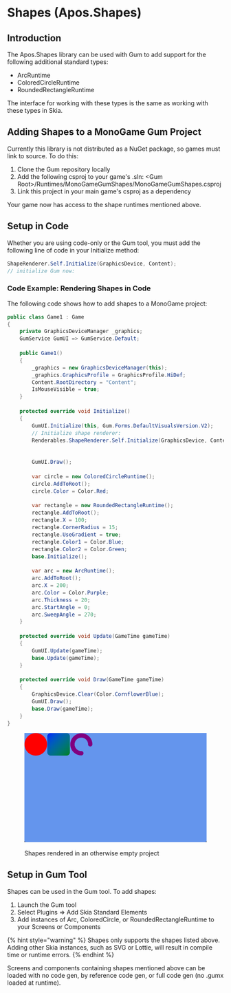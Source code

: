 # Shapes (Apos.Shapes)

## Introduction

The Apos.Shapes library can be used with Gum to add support for the following additional standard types:

* ArcRuntime
* ColoredCircleRuntime
* RoundedRectangleRuntime

The interface for working with these types is the same as working with these types in Skia.

## Adding Shapes to a MonoGame Gum Project

Currently this library is not distributed as a NuGet package, so games must link to source. To do this:

1. Clone the Gum repository locally
2. Add the following csproj to your game's .sln: \<Gum Root>/Runtimes/MonoGameGumShapes/MonoGameGumShapes.csproj
3. Link this project in your main game's csproj as a dependency

Your game now has access to the shape runtimes mentioned above.

## Setup in Code

Whether you are using code-only or the Gum tool, you must add the following line of code in your Initialize method:

```csharp
ShapeRenderer.Self.Initialize(GraphicsDevice, Content);
// initialize Gum now:
```

### Code Example: Rendering Shapes in Code

The following code shows how to add shapes to a MonoGame project:

```csharp
public class Game1 : Game
{
    private GraphicsDeviceManager _graphics;
    GumService GumUI => GumService.Default;

    public Game1()
    {
        _graphics = new GraphicsDeviceManager(this);
        _graphics.GraphicsProfile = GraphicsProfile.HiDef;
        Content.RootDirectory = "Content";
        IsMouseVisible = true;
    }

    protected override void Initialize()
    {
        GumUI.Initialize(this, Gum.Forms.DefaultVisualsVersion.V2);
        // Initialize shape renderer:
        Renderables.ShapeRenderer.Self.Initialize(GraphicsDevice, Content);


        GumUI.Draw();

        var circle = new ColoredCircleRuntime();
        circle.AddToRoot();
        circle.Color = Color.Red;

        var rectangle = new RoundedRectangleRuntime();
        rectangle.AddToRoot();
        rectangle.X = 100;
        rectangle.CornerRadius = 15;
        rectangle.UseGradient = true;
        rectangle.Color1 = Color.Blue;
        rectangle.Color2 = Color.Green;
        base.Initialize();

        var arc = new ArcRuntime();
        arc.AddToRoot();
        arc.X = 200;
        arc.Color = Color.Purple;
        arc.Thickness = 20;
        arc.StartAngle = 0;
        arc.SweepAngle = 270;
    }

    protected override void Update(GameTime gameTime)
    {
        GumUI.Update(gameTime);
        base.Update(gameTime);
    }

    protected override void Draw(GameTime gameTime)
    {
        GraphicsDevice.Clear(Color.CornflowerBlue);
        GumUI.Draw();
        base.Draw(gameTime);
    }
}
```

<figure><img src="../../.gitbook/assets/06_05 57 11.png" alt=""><figcaption><p>Shapes rendered in an otherwise empty project</p></figcaption></figure>

## Setup in Gum Tool

Shapes can be used in the Gum tool. To add shapes:

1. Launch the Gum tool
2. Select Plugins ⇒ Add Skia Standard Elements
3. Add instances of Arc, ColoredCircle, or RoundedRectangleRuntime to your Screens or Components

{% hint style="warning" %}
Shapes only supports the shapes listed above. Adding other Skia instances, such as SVG or Lottie, will result in compile time or runtime errors.
{% endhint %}

Screens and components containing shapes mentioned above can be loaded with no code gen, by reference code gen, or full code gen (no .gumx loaded at runtime).

